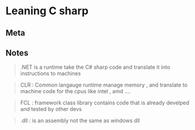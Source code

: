 # Leaning C sharp

## Meta

## Notes 

> .NET is a runtime  take the C# sharp code and translate it into instructions to machines

> CLR : Common langauge runtime  manage memory , and translate to machine code for the cpus like intel , amd ....

> FCL  :  framework class library  contains code that is already develped and tested by other devs

> .dll : is an assembly not the same as windows dll
